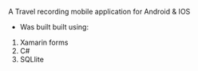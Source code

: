 A Travel recording mobile application for Android & IOS 
- Was built built using:
1. Xamarin forms
2. C#
3. SQLlite